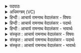 <details><summary>पदपाठः</summary>

य꣡दि꣢꣯। सु꣣ते꣡भिः꣢। इ꣡न्दु꣢꣯भिः। सो꣡मे꣢꣯भिः। प्र꣣तिभू꣡ष꣢थ। प्र꣣ति। भू꣡ष꣢꣯थ। वे꣡द꣢꣯। वि꣡श्व꣢꣯स्य। मे꣡धि꣢꣯रः। घृ꣣ष꣢त्। त꣡न्त꣢꣯म्। तम्। त꣣म्। इ꣢त्। आ। इ꣣षते। १४४२।
</details>

<details><summary>अधिमन्त्रम् (VC)</summary>

- इन्द्रः
- भरद्वाजो बार्हस्पत्यः
- अनुष्टुप्
- गान्धारः
</details>

<details><summary>हिन्दी : आचार्य रामनाथ वेदालंकार - विषयः</summary>

अगले मन्त्र में परमात्मा की उपासना का फल वर्णित है।
</details>

<details><summary>हिन्दी : आचार्य रामनाथ वेदालंकार - पदार्थः</summary>

पदार्थान्वयभाषाः -  हे उपासको! (यदि)यदि(सुतेभिः)अभिषुत किये हुए, (इन्दुभिः)सराबोर कर देनेवाले(सोमेभिः)श्रद्धारसों से,तुम इन्द्र परमात्मा को(प्रतिभूषथ)अलङ्कृत करते हो,तो(मेधिरः)मेधावी वह इन्द्र(विश्वस्य)तुम्हारे सब मनोरथों को(वेद)जान जाता है और(धृषत्)विघ्नों को परास्त करता हुआ(तं तम्)उस-उस मनोरथ को(इत्)अवश्य ही(आ इषते)पूर्ण करता है ॥३॥
</details>

<details><summary>हिन्दी : आचार्य रामनाथ वेदालंकार - भावार्थः</summary>

भावार्थभाषाः -  परमेश्वर में श्रद्धा रखनेवाला मनुष्य अभीष्ट की पूर्ति में समर्थ हो जाता है ॥३॥
</details>

<details><summary>संस्कृत : आचार्य रामनाथ वेदालंकार - विषयः</summary>

अथ परमात्मोपासनायाः फलमाह।
</details>

<details><summary>संस्कृत : आचार्य रामनाथ वेदालंकार - पदार्थः</summary>

पदार्थान्वयभाषाः -  हे उपासकाः।(यदि)चेत्(सुतेभिः)अभिषुतैः, (इन्दुभिः)क्लेदकैः(सोमेभिः)श्रद्धारसैः यूयम्,इन्द्रं परमात्मानम्(प्रति भूषथ)अलङ्कुरुथ,तर्हि(मेधिरः)मेधावी स इन्द्रः(विश्वस्य)विश्वं सर्वं युष्मदीयं मनोरथम्(वेद)जानाति,किञ्च(धृषत्)विघ्नानां धर्षकः सन्(तं तम्)तं तं मनोरथम्(इत्)निश्चयेन(आ-इषते)आपूरयति।[इषतिः गतिकर्मा। निघं० २।१४]॥३॥२
</details>

<details><summary>संस्कृत : आचार्य रामनाथ वेदालंकार - भावार्थः</summary>

भावार्थभाषाः -  परमेश्वरे श्रद्दधानो जनोऽभिलषितपूर्त्यै समर्थो जायते ॥३॥
</details>